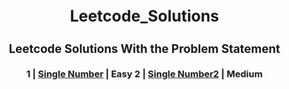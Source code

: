 <h1 align="center">Leetcode_Solutions</h1>
<h2 align="center">Leetcode Solutions With the Problem Statement</h2>


<h3 align="center">
1 | <a href="https://github.com/Sujal-Git/Leetcode_Solutions/blob/main/Solutions/Leetcode_136.py" target="_blank">Single Number</a>  | Easy
2 | <a href="https://github.com/Sujal-Git/Leetcode_Solutions/blob/main/Solutions/Leetcode_136.py" target="_blank">Single Number2</a> | Medium
 </h3>


